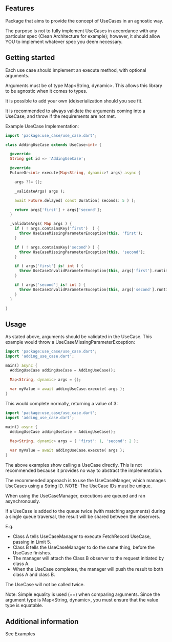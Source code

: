 ## Features

Package that aims to provide the concept of UseCases in an agnostic way.

The purpose is not to fully implement UseCases in accordance with any particular spec (Clean Architecture for example); however, it should allow YOU to implement whatever spec you deem necessary. 

## Getting started

Each use case should implement an execute method, with optional arguments.

Arguments must be of type Map<String, dynamic>. This allows this library to be agnostic when it comes to types.

It is possible to add your own (de)serialization should you see fit.

It is recommended to always validate the arguments coming into a UseCase, and throw if the requirements are not met.

Example UseCase Implementation:

```dart
import 'package:use_case/use_case.dart';

class AddingUseCase extends UseCase<int> {

  @override
  String get id => 'AddingUseCase';

  @override
  FutureOr<int> execute(Map<String, dynamic>? args) async {

    args ??= {};

    _validateArgs( args );

    await Future.delayed( const Duration( seconds: 5 ) );

    return args['first'] + args['second'];
  }

  _validateArgs( Map args ) {
    if ( ! args.containsKey('first')  ) {
      throw UseCaseMissingParameterException(this, 'first');
    }

    if ( ! args.containsKey('second') ) {
      throw UseCaseMissingParameterException(this, 'second');
    }

    if ( args['first'] is! int ) {
      throw UseCaseInvalidParameterException(this, args['first'].runtimeType, int);
    }

    if ( args['second'] is! int ) {
      throw UseCaseInvalidParameterException(this, args['second'].runtimeType, int);
    }
  }

}
```

## Usage

As stated above, arguments should be validated in the UseCase. This example would throw a UseCaseMissingParameterException:

```dart
import 'package:use_case/use_case.dart';
import 'adding_use_case.dart';

main() async {
  AddingUseCase addingUseCase = AddingUseCase();

  Map<String, dynamic> args = {};
  
  var myValue = await addingUseCase.execute( args );
}
```

This would complete normally, returning a value of 3:
```dart
import 'package:use_case/use_case.dart';
import 'adding_use_case.dart';

main() async {
  AddingUseCase addingUseCase = AddingUseCase();

  Map<String, dynamic> args = { 'first': 1, 'second': 2 };
  
  var myValue = await addingUseCase.execute( args );
}
```

The above examples show calling a UseCase directly. This is not recommended because it provides no way to abstract the implementation.

The recommended approach is to use the UseCaseManger, which manages UseCases using a String ID. NOTE: The UseCase IDs must be unique.

When using the UseCaseManager, executions are queued and ran asynchronously. 

If a UseCase is added to the queue twice (with matching arguments) during a single queue traversal, the result will be shared between the observers. 

E.g. 
- Class A tells UseCaseManager to execute FetchRecord UseCase, passing in Limit 5.
- Class B tells the UseCaseManager to do the same thing, before the UseCase finishes.
- The manager will attach the Class B observer to the request initiated by class A.
- When the UseCase completes, the manager will push the result to both class A and class B.

The UseCase will not be called twice.

Note: Simple equality is used (==) when comparing arguments. Since the argument type is Map<String, dynamic>, you must ensure that the value type is equatable.

## Additional information

See Examples 
